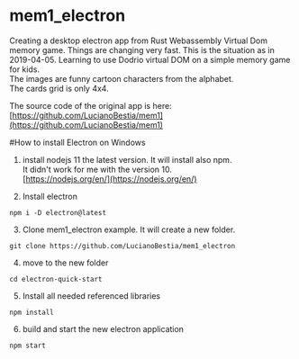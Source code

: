 # mem1_electron
Creating a desktop electron app from Rust Webassembly Virtual Dom memory game.
Things are changing very fast. This is the situation as in 2019-04-05.
Learning to use Dodrio virtual DOM on a simple memory game for kids.  
The images are funny cartoon characters from the alphabet.  
The cards grid is only 4x4.  

The source code of the original app is here:  
[https://github.com/LucianoBestia/mem1](https://github.com/LucianoBestia/mem1)

#How to install Electron on Windows
1. install nodejs 11 the latest version. It will install also npm.   
It didn't work for me with the version 10.    
[https://nodejs.org/en/](https://nodejs.org/en/)  

2. Install electron

```
npm i -D electron@latest
```
3. Clone mem1_electron example. It will create a new folder.
```
git clone https://github.com/LucianoBestia/mem1_electron
```
4. move to the new folder
```
cd electron-quick-start
```

5. Install all needed referenced libraries
```
npm install
```
6. build and start the new electron application
```
npm start
```
